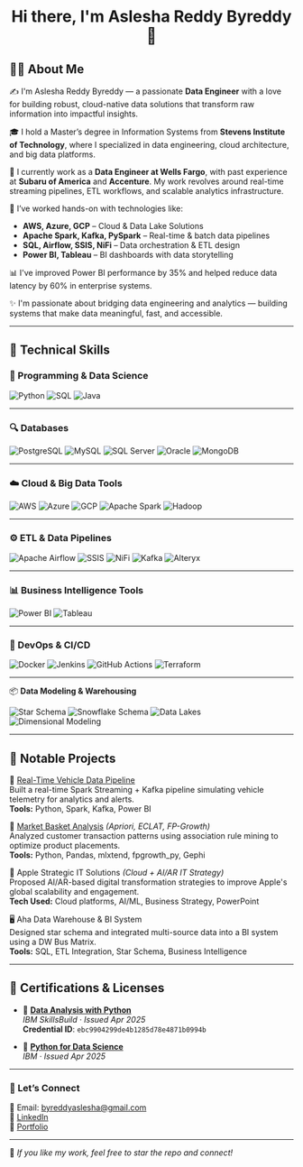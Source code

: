 <h1 align="center">Hi there, I'm Aslesha Reddy Byreddy 👋</h1>

## 👩‍💻 About Me

✍️ I'm Aslesha Reddy Byreddy — a passionate **Data Engineer** with a love for building robust, cloud-native data solutions that transform raw information into impactful insights.

🎓 I hold a Master’s degree in Information Systems from **Stevens Institute of Technology**, where I specialized in data engineering, cloud architecture, and big data platforms.

💼 I currently work as a **Data Engineer at Wells Fargo**, with past experience at **Subaru of America** and **Accenture**. My work revolves around real-time streaming pipelines, ETL workflows, and scalable analytics infrastructure.

🚀 I’ve worked hands-on with technologies like:
- **AWS, Azure, GCP** – Cloud & Data Lake Solutions  
- **Apache Spark, Kafka, PySpark** – Real-time & batch data pipelines  
- **SQL, Airflow, SSIS, NiFi** – Data orchestration & ETL design  
- **Power BI, Tableau** – BI dashboards with data storytelling  

📊 I've improved Power BI performance by 35% and helped reduce data latency by 60% in enterprise systems.

✨ I'm passionate about bridging data engineering and analytics — building systems that make data meaningful, fast, and accessible.

---

## 🚀 Technical Skills

### 🧠 Programming & Data Science
![Python](https://img.shields.io/badge/Python-3670A0?logo=python&logoColor=white)
![SQL](https://img.shields.io/badge/SQL-003B57?logo=sqlite&logoColor=white)
![Java](https://img.shields.io/badge/Java-ED8B00?logo=java&logoColor=white)

---

### 🔍 Databases
![PostgreSQL](https://img.shields.io/badge/PostgreSQL-336791?logo=postgresql&logoColor=white)
![MySQL](https://img.shields.io/badge/MySQL-005C84?logo=mysql&logoColor=white)
![SQL Server](https://img.shields.io/badge/SQL_Server-CC2927?logo=microsoftsqlserver&logoColor=white)
![Oracle](https://img.shields.io/badge/Oracle-F80000?logo=oracle&logoColor=white)
![MongoDB](https://img.shields.io/badge/MongoDB-47A248?logo=mongodb&logoColor=white)

---

### ☁️ Cloud & Big Data Tools
![AWS](https://img.shields.io/badge/AWS-232F3E?logo=amazonaws&logoColor=white)
![Azure](https://img.shields.io/badge/Azure-0078D4?logo=microsoftazure&logoColor=white)
![GCP](https://img.shields.io/badge/GCP-4285F4?logo=googlecloud&logoColor=white)
![Apache Spark](https://img.shields.io/badge/Apache_Spark-E25A1C?logo=apachespark&logoColor=white)
![Hadoop](https://img.shields.io/badge/Hadoop-66CCFF?logo=apachehadoop&logoColor=black)

---

### ⚙️ ETL & Data Pipelines
![Apache Airflow](https://img.shields.io/badge/Airflow-017CEE?logo=apacheairflow&logoColor=white)
![SSIS](https://img.shields.io/badge/SSIS-CC2927?logo=microsoftsqlserver&logoColor=white)
![NiFi](https://img.shields.io/badge/Apache_NiFi-4A90E2?logo=apache&logoColor=white)
![Kafka](https://img.shields.io/badge/Apache_Kafka-231F20?logo=apachekafka&logoColor=white)
![Alteryx](https://img.shields.io/badge/Alteryx-005BAA?logo=alteryx&logoColor=white)

---

### 📊 Business Intelligence Tools
![Power BI](https://img.shields.io/badge/Power_BI-F2C811?logo=powerbi&logoColor=black)
![Tableau](https://img.shields.io/badge/Tableau-E97627?logo=tableau&logoColor=white)

---

### 🐳 DevOps & CI/CD
![Docker](https://img.shields.io/badge/Docker-2496ED?logo=docker&logoColor=white)
![Jenkins](https://img.shields.io/badge/Jenkins-D24939?logo=jenkins&logoColor=white)
![GitHub Actions](https://img.shields.io/badge/GitHub_Actions-2088FF?logo=githubactions&logoColor=white)
![Terraform](https://img.shields.io/badge/Terraform-623CE4?logo=terraform&logoColor=white)

---

📦 **Data Modeling & Warehousing**

![Star Schema](https://img.shields.io/badge/Star%20Schema-6A5ACD?style=for-the-badge&logo=bookstack&logoColor=white)
![Snowflake Schema](https://img.shields.io/badge/Snowflake%20Schema-00BFFF?style=for-the-badge&logo=snowflake&logoColor=white)
![Data Lakes](https://img.shields.io/badge/Data%20Lakes-228B22?style=for-the-badge&logo=databricks&logoColor=white)
![Dimensional Modeling](https://img.shields.io/badge/Dimensional%20Modeling-8B0000?style=for-the-badge&logo=abstract&logoColor=white)

---

## 🧠 Notable Projects

🚗 [Real-Time Vehicle Data Pipeline](https://github.com/AsleshaReddy/RealTime_Vehicle_Data_Pipeline)  
Built a real-time Spark Streaming + Kafka pipeline simulating vehicle telemetry for analytics and alerts.  
**Tools:** Python, Spark, Kafka, Power BI

🛒 [Market Basket Analysis](https://github.com/AsleshaReddy/Market_Basket_Analysis) *(Apriori, ECLAT, FP-Growth)*  
Analyzed customer transaction patterns using association rule mining to optimize product placements.  
**Tools:** Python, Pandas, mlxtend, fpgrowth_py, Gephi

🍎 Apple Strategic IT Solutions *(Cloud + AI/AR IT Strategy)*  
Proposed AI/AR-based digital transformation strategies to improve Apple's global scalability and engagement.  
**Tech Used:** Cloud platforms, AI/ML, Business Strategy, PowerPoint

🖥️ Aha Data Warehouse & BI System  
Designed star schema and integrated multi-source data into a BI system using a DW Bus Matrix.  
**Tools:** SQL, ETL Integration, Star Schema, Business Intelligence


---


## 🏅 Certifications & Licenses

- 🧠 [**Data Analysis with Python**](https://courses.skillsbuild.skillsnetwork.site/certificates/ebc9904299de4b1285d78e4871b0994b)  
  *IBM SkillsBuild · Issued Apr 2025*  
  **Credential ID**: `ebc9904299de4b1285d78e4871b0994b`

- 🧪 [**Python for Data Science**](https://www.credly.com/badges/d1423053-f3d3-498d-880e-0ff4ca2617c6/linked_in_profile)  
  *IBM · Issued Apr 2025*


---

### 🔗 Let’s Connect
📧 Email: byreddyaslesha@gmail.com  
💼 [LinkedIn](https://www.linkedin.com/in/aslesha-reddy-b-2k1124)  
📁 [Portfolio](https://bold.pro/my/asleshareddy-byreddy-250307141633)

---

🌟 _If you like my work, feel free to star the repo and connect!_
